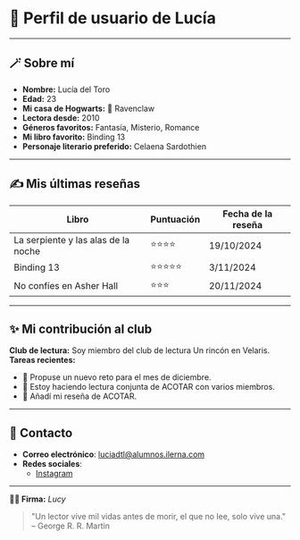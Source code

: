 # 📖 Perfil de usuario de **Lucía**

---

## 🪄 Sobre mí  
- **Nombre:** Lucía del Toro 
- **Edad:** 23
- **Mi casa de Hogwarts:** 🦅 Ravenclaw 
- **Lectora desde:** 2010 
- **Géneros favoritos:** Fantasía, Misterio, Romance
- **Mi libro favorito:** Binding 13
- **Personaje literario preferido:** Celaena Sardothien  

---

## ✍️ Mis últimas reseñas  
| **Libro**              | **Puntuación** | **Fecha de la reseña** |
|-------------------------|----------------|------------------------|
| La serpiente y las alas de la noche    | ⭐⭐⭐⭐          | 19/10/2024          |
| Binding 13    | ⭐⭐⭐⭐⭐         | 3/11/2024          |
| No confíes en Asher Hall    | ⭐⭐⭐           | 20/11/2024          |

---

## ✨ Mi contribución al club  
**Club de lectura:** Soy miembro del club de lectura Un rincón en Velaris.  
**Tareas recientes:**  
  - 📝 Propuse un nuevo reto para el mes de diciembre.  
  - 💬 Estoy haciendo lectura conjunta de ACOTAR con varios miembros.  
  - 📑 Añadí mi reseña de ACOTAR.  

---

## 💬 Contacto
- **Correo electrónico**: luciadtl@alumnos.ilerna.com
- **Redes sociales**:
  - [Instagram](https://www.instagram.com/luciadeltooro)

---

**🧙‍♂️ Firma:** *Lucy*

> "Un lector vive mil vidas antes de morir, el que no lee, solo vive una." – George R. R. Martin
